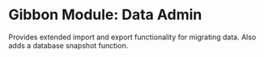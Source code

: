 # Gibbon Module: Data Admin
Provides extended import and export functionality for migrating data. Also adds a database snapshot function.
